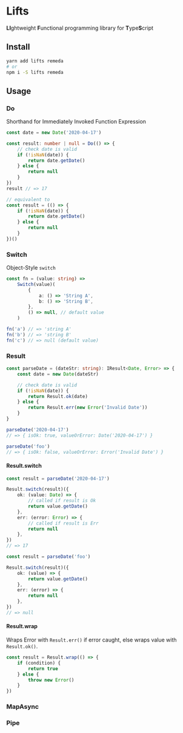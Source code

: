 # Lifts

**LI**ghtweight **F**unctional programming library for **T**ype**S**cript

## Install

```sh
yarn add lifts remeda
# or
npm i -S lifts remeda
```

## Usage

### Do

Shorthand for Immediately Invoked Function Expression

```ts
const date = new Date('2020-04-17')

const result: number | null = Do(() => {
    // check date is valid
    if (!isNaN(date)) {
        return date.getDate()
    } else {
        return null
    }
})
result // => 17

// equivalent to
const result = (() => {
    if (!isNaN(date)) {
        return date.getDate()
    } else {
        return null
    }
})()
```

### Switch

Object-Style `switch`

```ts
const fn = (value: string) =>
    Switch(value)(
        {
            a: () => 'String A',
            b: () => 'String B',
        },
        () => null, // default value
    )

fn('a') // => 'string A'
fn('b') // => 'string B'
fn('c') // => null (default value)
```

### Result

```ts
const parseDate = (dateStr: string): IResult<Date, Error> => {
    const date = new Date(dateStr)

    // check date is valid
    if (!isNaN(date)) {
        return Result.ok(date)
    } else {
        return Result.err(new Error('Invalid Date'))
    }
}

parseDate('2020-04-17')
// => { isOk: true, valueOrError: Date('2020-04-17') }

parseDate('foo')
// => { isOk: false, valueOrError: Error('Invalid Date') }
```

#### Result.switch

```ts
const result = parseDate('2020-04-17')

Result.switch(result)({
    ok: (value: Date) => {
        // called if result is Ok
        return value.getDate()
    },
    err: (error: Error) => {
        // called if result is Err
        return null
    },
})
// => 17
```

```ts
const result = parseDate('foo')

Result.switch(result)({
    ok: (value) => {
        return value.getDate()
    },
    err: (error) => {
        return null
    },
})
// => null
```

#### Result.wrap

Wraps Error with `Result.err()` if error caught, else wraps value with `Result.ok()`.

```ts
const result = Result.wrap(() => {
    if (condition) {
        return true
    } else {
        throw new Error()
    }
})
```

### MapAsync

<!-- ```ts
``` -->

### Pipe

<!-- ```ts
``` -->
